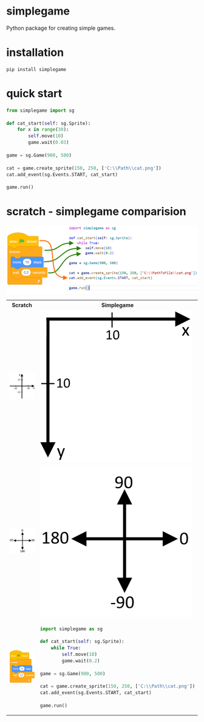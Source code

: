 # simplegame
Python package for creating simple games.
# installation
```
pip install simplegame
```
# quick start
```python
from simplegame import sg

def cat_start(self: sg.Sprite):
    for x in range(30):
        self.move(10)
        game.wait(0.03)

game = sg.Game(900, 500)

cat = game.create_sprite(150, 250, ['C:\\Path\\cat.png'])
cat.add_event(sg.Events.START, cat_start)

game.run()
```
# scratch - simplegame comparision
<img src="https://github.com/szotms/simplegame/blob/main/images/quick_start2.png" />
<table>
  <tr><th>Scratch</th><th>Simplegame</th></tr>
  <tr><td><img src="https://github.com/szotms/simplegame/blob/main/images/scratch_coords.png" /></td>
        <td><img src="https://github.com/szotms/simplegame/blob/main/images/python_coords.png" /></td></tr>
    <tr><td><img src="https://github.com/szotms/simplegame/blob/main/images/scratch_dir.png" /></td>
        <td><img src="https://github.com/szotms/simplegame/blob/main/images/python_dir.png" /></td></tr>
  <tr><td><img src="https://github.com/szotms/simplegame/blob/main/images/quick_start.png" /></td><td>
    
```python
import simplegame as sg

def cat_start(self: sg.Sprite):
    while True:
        self.move(10)
        game.wait(0.2)

game = sg.Game(900, 500)

cat = game.create_sprite(150, 250, ['C:\\Path\\cat.png'])
cat.add_event(sg.Events.START, cat_start)

game.run()
```

  </td></tr>
</table>

